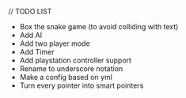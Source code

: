 // TODO LIST

- Box the snake game (to avoid colliding with text)
- Add AI
- Add two player mode
- Add Timer
- Add playstation controller support
- Rename to underscore notation
- Make a config based on yml
- Turn every pointer into smart pointers
